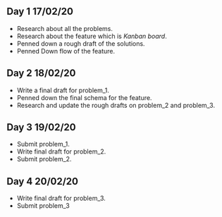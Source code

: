 ## Day 1 17/02/20

* Research about all the problems.
* Research about the feature which is *Kanban board*.
* Penned down a rough draft of the solutions.
* Penned Down flow of the feature.

## Day 2 18/02/20

* Write a final draft for problem_1.
* Penned down the final schema for the feature.
* Research and update the rough drafts on problem_2 and problem_3.

## Day 3 19/02/20

* Submit problem_1.
* Write final draft for problem_2.
* Submit problem_2.

## Day 4 20/02/20

* Write final draft for problem_3.
* Submit problem_3
